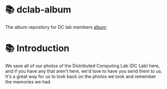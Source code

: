 # 📚 dclab-album
The album repository for DC lab members
[album](https://github.com/dclab-skku/dclab-album/blob/main/logo-album.jpg)

# 📚 Introduction 
We save all of our photos of the Distributed Computing Lab (DC Lab) here, and if you have any that aren't here, we'd love to have you send them to us. It's a great way for us to look back on the photos we took and remember the memories we had.
